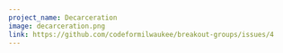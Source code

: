 ```yaml
---
project_name: Decarceration
image: decarceration.png
link: https://github.com/codeformilwaukee/breakout-groups/issues/4
---
```

